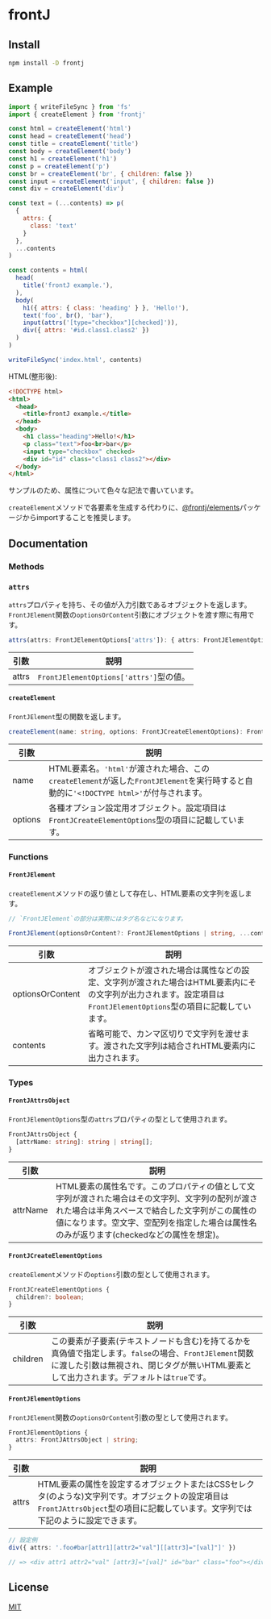 # frontJ

## Install

```bash
npm install -D frontj
```

## Example

```javascript
import { writeFileSync } from 'fs'
import { createElement } from 'frontj'

const html = createElement('html')
const head = createElement('head')
const title = createElement('title')
const body = createElement('body')
const h1 = createElement('h1')
const p = createElement('p')
const br = createElement('br', { children: false })
const input = createElement('input', { children: false })
const div = createElement('div')

const text = (...contents) => p(
  {
    attrs: {
      class: 'text'
    }
  },
  ...contents
)

const contents = html(
  head(
    title('frontJ example.'),
  ),
  body(
    h1({ attrs: { class: 'heading' } }, 'Hello!'),
    text('foo', br(), 'bar'),
    input(attrs('[type="checkbox"][checked]')),
    div({ attrs: '#id.class1.class2' })
  )
)

writeFileSync('index.html', contents)
```

HTML(整形後):

```html
<!DOCTYPE html>
<html>
  <head>
    <title>frontJ example.</title>
  </head>
  <body>
    <h1 class="heading">Hello!</h1>
    <p class="text">foo<br>bar</p>
    <input type="checkbox" checked>
    <div id="id" class="class1 class2"></div>
  </body>
</html>
```

サンプルのため、属性について色々な記法で書いています。

`createElement`メソッドで各要素を生成する代わりに、[@frontj/elements](https://github.com/frontJ/elements)パッケージからimportすることを推奨します。

## Documentation

### Methods

### `attrs`

`attrs`プロパティを持ち、その値が入力引数であるオブジェクトを返します。
`FrontJElement`関数の`optionsOrContent`引数にオブジェクトを渡す際に有用です。

```typescript
attrs(attrs: FrontJElementOptions['attrs']): { attrs: FrontJElementOptions['attrs'] }
```

| 引数 | 説明 |
| --- | --- |
| attrs | `FrontJElementOptions['attrs']`型の値。 |

#### `createElement`

`FrontJElement`型の関数を返します。

```typescript
createElement(name: string, options: FrontJCreateElementOptions): FrontJElement
```

| 引数 | 説明 |
| --- | --- |
| name | HTML要素名。`'html'`が渡された場合、この`createElement`が返した`FrontJElement`を実行時すると自動的に`'<!DOCTYPE html>'`が付与されます。 |
| options | 各種オプション設定用オブジェクト。設定項目は`FrontJCreateElementOptions`型の項目に記載しています。 |

### Functions

#### `FrontJElement`

`createElement`メソッドの返り値として存在し、HTML要素の文字列を返します。

```typescript
// `FrontJElement`の部分は実際にはタグ名などになります。

FrontJElement(optionsOrContent?: FrontJElementOptions | string, ...contents: string[] | undefined[]): string
```

| 引数 | 説明 |
| --- | --- |
| optionsOrContent | オブジェクトが渡された場合は属性などの設定、文字列が渡された場合はHTML要素内にその文字列が出力されます。設定項目は`FrontJElementOptions`型の項目に記載しています。 |
| contents | 省略可能で、カンマ区切りで文字列を渡せます。渡された文字列は結合されHTML要素内に出力されます。 |

### Types

#### `FrontJAttrsObject`

`FrontJElementOptions`型の`attrs`プロパティの型として使用されます。

```typescript
FrontJAttrsObject {
  [attrName: string]: string | string[];
}
```

| 引数 | 説明 |
| --- | --- |
| attrName | HTML要素の属性名です。このプロパティの値として文字列が渡された場合はその文字列、文字列の配列が渡された場合は半角スペースで結合した文字列がこの属性の値になります。空文字、空配列を指定した場合は属性名のみが返ります(checkedなどの属性を想定)。 |

#### `FrontJCreateElementOptions`

`createElement`メソッドの`options`引数の型として使用されます。

```typescript
FrontJCreateElementOptions {
  children?: boolean;
}
```

| 引数 | 説明 |
| --- | --- |
| children | この要素が子要素(テキストノードも含む)を持てるかを真偽値で指定します。`false`の場合、`FrontJElement`関数に渡した引数は無視され、閉じタグが無いHTML要素として出力されます。デフォルトは`true`です。 |

#### `FrontJElementOptions`

`FrontJElement`関数の`optionsOrContent`引数の型として使用されます。

```typescript
FrontJElementOptions {
  attrs: FrontJAttrsObject | string;
}
```

| 引数 | 説明 |
| --- | --- |
| attrs | HTML要素の属性を設定するオブジェクトまたはCSSセレクタ(のような)文字列です。オブジェクトの設定項目は`FrontJAttrsObject`型の項目に記載しています。文字列では下記のように設定できます。 |

```typescript
// 設定例
div({ attrs: '.foo#bar[attr1][attr2="val"][[attr3]="[val]"]' })

// => <div attr1 attr2="val" [attr3]="[val]" id="bar" class="foo"></div>
```

## License

[MIT](https://github.com/frontJ/frontJ/blob/master/LICENSE)